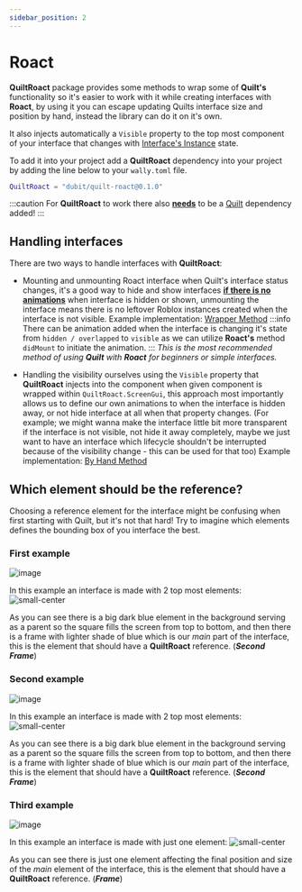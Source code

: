 ```yaml
---
sidebar_position: 2
---
```


# Roact

**QuiltRoact** package provides some methods to wrap some of **Quilt's** functionality so it's easier to work with it while creating interfaces with **Roact**, by using it you can escape updating Quilts interface size and position by hand, instead the library can do it on it's own.

It also injects automatically a `Visible` property to the top most component of your interface that changes with [Interface's Instance](/api/Interface) state.

To add it into your project add a **QuiltRoact** dependency into your project by adding the line below to your `wally.toml` file.

```lua
QuiltRoact = "dubit/quilt-roact@0.1.0"
```

:::caution
For **QuiltRoact** to work there also **<u>needs</u>** to be a [Quilt](/docs/Quilt/getting_started/) dependency added!
:::

## Handling interfaces
There are two ways to handle interfaces with **QuiltRoact**:
- Mounting and unmounting Roact interface when Quilt's interface status changes, it's a good way to hide and show interfaces **<u>if there is no animations</u>** when interface is hidden or shown, unmounting the interface means there is no leftover Roblox instances created when the interface is not visible.
Example implementation: [Wrapper Method](/docs/Quilt/getting_started/roact/wrapper/)
:::info
There can be animation added when the interface is changing it's state from `hidden / overlapped` to `visible` as we can utilize **Roact's** method `didMount` to initiate the animation.
:::
*This is the most recommended method of using **Quilt** with **Roact** for beginners or simple interfaces.*

- Handling the visibility ourselves using the `Visible` property that **QuiltRoact** injects into the component when given component is wrapped within `QuiltRoact.ScreenGui`, this approach most importantly allows us to define our own animations to when the interface is hidden away, or not hide interface at all when that property changes. (For example; we might wanna make the interface little bit more transparent if the interface is not visible, not hide it away completely, maybe we just want to have an interface which lifecycle shouldn't be interrupted because of the visibility change - this can be used for that too)
Example implementation: [By Hand Method](/docs/Quilt/getting_started/roact/by_hand/)

## Which element should be the reference?

Choosing a reference element for the interface might be confusing when first starting with Quilt, but it's not that hard! Try to imagine which elements defines the bounding box of you interface the best.

### First example
![image](/quilt/ref_examples/center_example.png)

In this example an interface is made with 2 top most elements:
![small-center](/quilt/ref_examples/center_example_explorer.png)

As you can see there is a big dark blue element in the background serving as a parent so the square fills the screen from top to bottom, and then there is a frame with lighter shade of blue which is our *main* part of the interface, this is the element that should have a **QuiltRoact** reference. (***Second Frame***)

### Second example
![image](/quilt/ref_examples/multiple_example.png)

In this example an interface is made with 2 top most elements:
![small-center](/quilt/ref_examples/multiple_example_explorer.png)

As you can see there is a big dark blue element in the background serving as a parent so the square fills the screen from top to bottom, and then there is a frame with lighter shade of blue which is our *main* part of the interface, this is the element that should have a **QuiltRoact** reference. (***Second Frame***)


### Third example
![image](/quilt/ref_examples/leaderboard_example.png)

In this example an interface is made with just one element:
![small-center](/quilt/ref_examples/leaderboard_example_explorer.png)

As you can see there is just one element affecting the final position and size of the *main* element of the interface, this is the element that should have a **QuiltRoact** reference. (***Frame***)